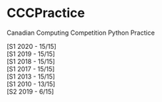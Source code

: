 # CCCPractice
Canadian Computing Competition Python Practice 


[S1 2020 - 15/15] <br />
[S1 2019 - 15/15] <br />
[S1 2018 - 15/15] <br />
[S1 2017 - 15/15] <br />
[S1 2013 - 15/15] <br />
[S1 2010 - 13/15] <br />
[S2 2019 - 6/15] <br />
